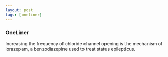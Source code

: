 ```yaml
---
layout: post
tags: [oneliner]
---
```



### OneLiner

Increasing the frequency of chloride channel opening is the mechanism of lorazepam, a benzodiazepine used to treat status epilepticus.
